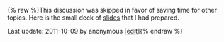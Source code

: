 {% raw %}This discussion was skipped in favor of saving time for other topics.
Here is the small deck of
[slides](http://faculty.washington.edu/ebender/Fefor_Quantifiers.pdf)
that I had prepared.

Last update: 2011-10-09 by anonymous [[edit](https://github.com/delph-in/docs/wiki/FeforQuantifiers/_edit)]{% endraw %}
